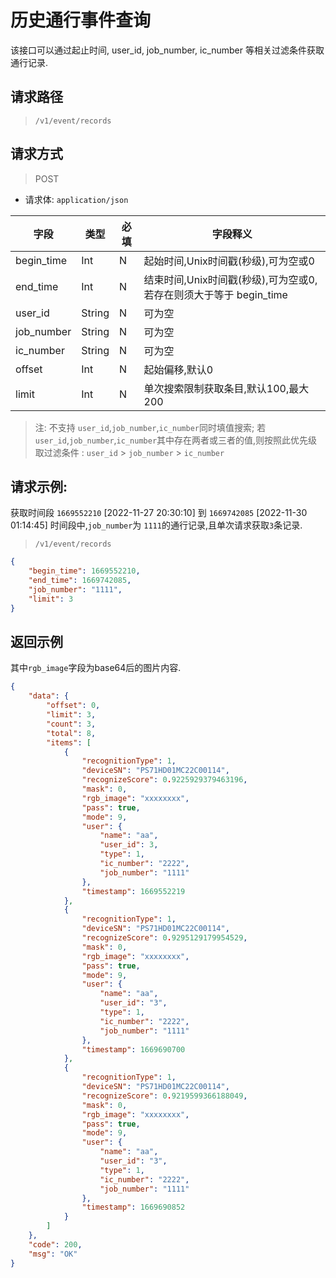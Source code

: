 # 历史通行事件查询



该接口可以通过起止时间, user_id, job_number, ic_number 等相关过滤条件获取通行记录.

## 请求路径

> `/v1/event/records`

## 请求方式

> POST

- 请求体: `application/json`

| 字段       | 类型 | 必填 | 字段释义                                                   |
| ---------- | ---- | ---- | ---------------------------------------------------------- |
| begin_time | Int  | N    | 起始时间,Unix时间戳(秒级),可为空或0                                      |
| end_time       | Int  | N    | 结束时间,Unix时间戳(秒级),可为空或0,若存在则须大于等于 begin_time          |
| user_id    | String | N    | 可为空 |
| job_number | String| N | 可为空 |
| ic_number | String| N | 可为空 |
| offset | Int | N | 起始偏移,默认0 |
| limit | Int | N | 单次搜索限制获取条目,默认100,最大200 |

> 注: 不支持 `user_id`,`job_number`,`ic_number`同时填值搜索;  若`user_id`,`job_number`,`ic_number`其中存在两者或三者的值,则按照此优先级取过滤条件 :  `user_id` > `job_number` > `ic_number`


## 请求示例:

获取时间段 `1669552210` [2022-11-27 20:30:10] 到 `1669742085` [2022-11-30 01:14:45] 时间段中,`job_number`为 `1111`的通行记录,且单次请求获取`3`条记录.

> `/v1/event/records`

```json
{
    "begin_time": 1669552210,
    "end_time": 1669742085,
    "job_number": "1111",
    "limit": 3
}
```

## 返回示例

其中`rgb_image`字段为base64后的图片内容.

```json
{
    "data": {
        "offset": 0,
        "limit": 3,
        "count": 3,
        "total": 8,
        "items": [
            {
                "recognitionType": 1,
                "deviceSN": "PS71HD01MC22C00114",
                "recognizeScore": 0.9225929379463196,
                "mask": 0,
                "rgb_image": "xxxxxxxx",
                "pass": true,
                "mode": 9,
                "user": {
                    "name": "aa",
                    "user_id": 3,
                    "type": 1,
                    "ic_number": "2222",
                    "job_number": "1111"
                },
                "timestamp": 1669552219
            },
            {
                "recognitionType": 1,
                "deviceSN": "PS71HD01MC22C00114",
                "recognizeScore": 0.9295129179954529,
                "mask": 0,
                "rgb_image": "xxxxxxxx",
                "pass": true,
                "mode": 9,
                "user": {
                    "name": "aa",
                    "user_id": "3",
                    "type": 1,
                    "ic_number": "2222",
                    "job_number": "1111"
                },
                "timestamp": 1669690700
            },
            {
                "recognitionType": 1,
                "deviceSN": "PS71HD01MC22C00114",
                "recognizeScore": 0.9219599366188049,
                "mask": 0,
                "rgb_image": "xxxxxxxx",
                "pass": true,
                "mode": 9,
                "user": {
                    "name": "aa",
                    "user_id": "3",
                    "type": 1,
                    "ic_number": "2222",
                    "job_number": "1111"
                },
                "timestamp": 1669690852
            }
        ]
    },
    "code": 200,
    "msg": "OK"
}
```